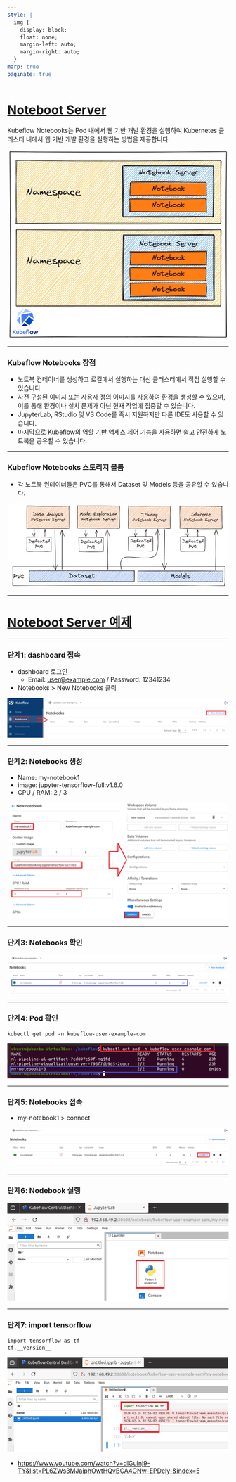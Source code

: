 ```yaml
---
style: |
  img {
    display: block;
    float: none;
    margin-left: auto;
    margin-right: auto;
  }
marp: true
paginate: true
---
```

# [Noteboot Server](https://blog.kubesimplify.com/kubeflow-notebooks-ml-experimentation-made-easier-part-2)
Kubeflow Notebooks는 Pod 내에서 웹 기반 개발 환경을 실행하여 Kubernetes 클러스터 내에서 웹 기반 개발 환경을 실행하는 방법을 제공합니다.

![alt text](image-23.png)

---
### Kubeflow Notebooks 장점
- 노트북 컨테이너를 생성하고 로컬에서 실행하는 대신 클러스터에서 직접 실행할 수 있습니다.
- 사전 구성된 이미지 또는 사용자 정의 이미지를 사용하여 환경을 생성할 수 있으며, 이를 통해 환경이나 설치 문제가 아닌 현재 작업에 집중할 수 있습니다.
- JupyterLab, RStudio 및 VS Code를 즉시 지원하지만 다른 IDE도 사용할 수 있습니다.
- 마지막으로 Kubeflow의 역할 기반 액세스 제어 기능을 사용하면 쉽고 안전하게 노트북을 공유할 수 있습니다.

---
### Kubeflow Notebooks 스토리지 볼륨
- 각 노트북 컨테이너들은 PVC를 통해서 Dataset 및 Models 등을 공유할 수 있습니다. 

![alt text](image-24.png)

---
# [Noteboot Server 예제](https://v1-0-branch.kubeflow.org/docs/notebooks/setup/)

---
### 단계1: dashboard 접속
- dashboard 로그인
  - Email: user@example.com / Password: 12341234
- Notebooks > New Notebooks 클릭 

![alt text](image-25.png)

---
### 단계2: Notebooks 생성
- Name: my-notebook1
- image: jupyter-tensorflow-full:v1.6.0 
- CPU / RAM: 2 / 3

![w:800](image-27.png)

---
### 단계3: Notebooks 확인
![alt text](image-28.png)

---
### 단계4: Pod 확인 
```shell
kubectl get pod -n kubeflow-user-example-com
```
![alt text](image-26.png)

---
### 단계5: Notebooks 접속 
- my-notebook1 > connect

![alt text](image-29.png)

---
### 단계6: Nodebook 실행  
![alt text](image-30.png)

---
### 단계7: import tensorflow
```shell
import tensorflow as tf
tf.__version__
```
![alt text](image-31.png)




- https://www.youtube.com/watch?v=dlGulnj9-TY&list=PL6ZWs3MJaiphOwtHQvBCA4GNw-EPDely-&index=5

